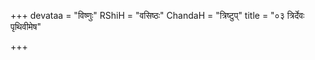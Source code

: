 +++
devataa = "विष्णुः"
RShiH = "वसिष्ठः"
ChandaH = "त्रिष्टुप्"
title = "०३ त्रिर्देवः पृथिवीमेष"

+++
